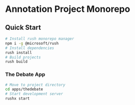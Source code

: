 # Annotation Project Monorepo

## Quick Start

```sh
# Install rush monorepo manager
npm i -g @microsoft/rush
# Install dependencies
rush install
# Build projects
rush build
```

### The Debate App

```sh
# Move to project directory
cd apps/thedebate
# Start development server
rushx start
```
